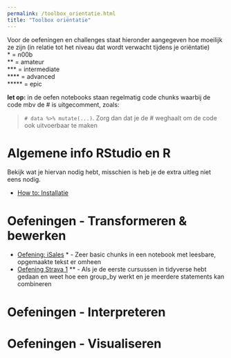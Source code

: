 ```yaml
---
permalink: /toolbox_orientatie.html
title: "Toolbox oriëntatie"
---
```


Voor de oefeningen en challenges staat hieronder aangegeven hoe moeilijk ze zijn (in relatie tot het niveau dat wordt verwacht tijdens je oriëntatie)  
\* = n00b  
\*\* = amateur  
\*\*\* = intermediate  
\*\*\*\* = advanced  
\*\*\*\*\* = epic

**let op:** in de oefen notebooks staan regelmatig code chunks waarbij de code mbv de # is uitgecomment, zoals:
> `# data %>% mutate(...)`. Zorg dan dat je de # weghaalt om de code ook uitvoerbaar te maken

# Algemene info RStudio en R
Bekijk wat je hiervan nodig hebt, misschien is heb je de extra uitleg niet eens nodig.
- [How to: Installatie](howto_installatie)

# Oefeningen - Transformeren & bewerken
- [Oefening: iSales](oefening_iSales) \* - Zeer basic chunks in een notebook met leesbare, opgemaakte tekst er omheen
- [Oefening Strava 1](oefening_strava_1) \** - Als je de eerste cursussen in tidyverse hebt gedaan en weet hoe een group_by werkt en je meerdere statements kan combineren

# Oefeningen - Interpreteren
# Oefeningen - Visualiseren